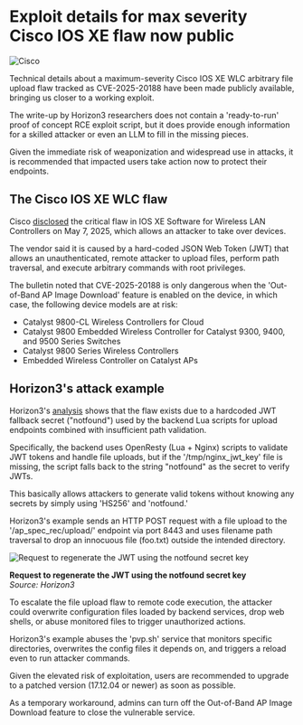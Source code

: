 # Exploit details for max severity Cisco IOS XE flaw now public

![Cisco](https://www.bleepstatic.com/content/hl-images/2024/07/01/Cisco-logo.jpg)

Technical details about a maximum-severity Cisco IOS XE WLC arbitrary file upload flaw tracked as CVE-2025-20188 have been made publicly available, bringing us closer to a working exploit.

The write-up by Horizon3 researchers does not contain a 'ready-to-run' proof of concept RCE exploit script, but it does provide enough information for a skilled attacker or even an LLM to fill in the missing pieces.

Given the immediate risk of weaponization and widespread use in attacks, it is recommended that impacted users take action now to protect their endpoints.

## The Cisco IOS XE WLC flaw

Cisco [disclosed](https://www.bleepingcomputer.com/news/security/cisco-fixes-max-severity-ios-xe-flaw-letting-attackers-hijack-devices/) the critical flaw in IOS XE Software for Wireless LAN Controllers on May 7, 2025, which allows an attacker to take over devices.

The vendor said it is caused by a hard-coded JSON Web Token (JWT) that allows an unauthenticated, remote attacker to upload files, perform path traversal, and execute arbitrary commands with root privileges.

The bulletin noted that CVE-2025-20188 is only dangerous when the 'Out-of-Band AP Image Download' feature is enabled on the device, in which case, the following device models are at risk:

* Catalyst 9800-CL Wireless Controllers for Cloud
* Catalyst 9800 Embedded Wireless Controller for Catalyst 9300, 9400, and 9500 Series Switches
* Catalyst 9800 Series Wireless Controllers
* Embedded Wireless Controller on Catalyst APs

## Horizon3's attack example

Horizon3's [analysis](https://horizon3.ai/attack-research/attack-blogs/cisco-ios-xe-wlc-arbitrary-file-upload-vulnerability-cve-2025-20188-analysis/) shows that the flaw exists due to a hardcoded JWT fallback secret ("notfound") used by the backend Lua scripts for upload endpoints combined with insufficient path validation.

Specifically, the backend uses OpenResty (Lua + Nginx) scripts to validate JWT tokens and handle file uploads, but if the '/tmp/nginx_jwt_key' file is missing, the script falls back to the string "notfound" as the secret to verify JWTs.

This basically allows attackers to generate valid tokens without knowing any secrets by simply using 'HS256' and 'notfound.'

Horizon3's example sends an HTTP POST request with a file upload to the '/ap_spec_rec/upload/' endpoint via port 8443 and uses filename path traversal to drop an innocuous file (foo.txt) outside the intended directory.

![Request to regenerate the JWT using the notfound secret key](https://www.bleepstatic.com/images/news/u/1220909/2025/May/request(1).jpg)

**Request to regenerate the JWT using the notfound secret key**  
_Source: Horizon3_

To escalate the file upload flaw to remote code execution, the attacker could overwrite configuration files loaded by backend services, drop web shells, or abuse monitored files to trigger unauthorized actions.

Horizon3's example abuses the 'pvp.sh' service that monitors specific directories, overwrites the config files it depends on, and triggers a reload even to run attacker commands.

Given the elevated risk of exploitation, users are recommended to upgrade to a patched version (17.12.04 or newer) as soon as possible.

As a temporary workaround, admins can turn off the Out-of-Band AP Image Download feature to close the vulnerable service.